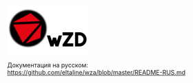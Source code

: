<img src="/images/logo.png" alt="wZA Logo"/>

Документация на русском: https://github.com/eltaline/wza/blob/master/README-RUS.md
